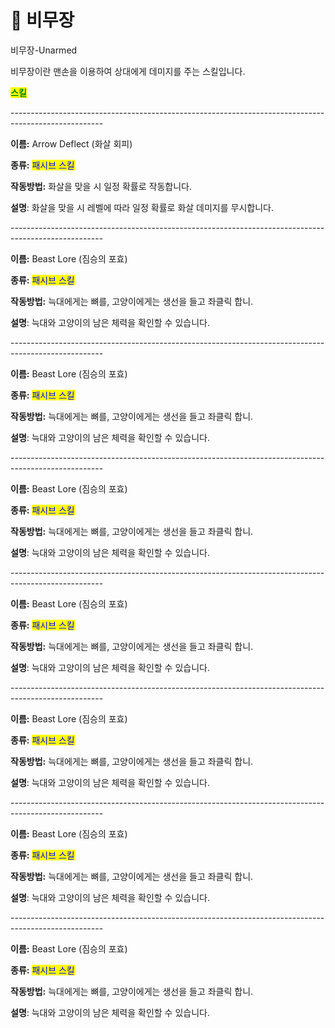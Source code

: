 # 🫱 비무장

비무장-Unarmed



비무장이란 맨손을 이용하여 상대에게 데미지를 주는 스킬입니다.



<mark style="color:green;">**스킬**</mark>

\-----------------------------------------------------------------------------------------------------

**이름:** Arrow Deflect (화살 회피)

**종류:** <mark style="color:blue;">패시브 스킬</mark>

**작동방법:** 화살을 맞을 시 일정 확률로 작동합니다.

**설명**: 화살을 맞을 시 레벨에 따라 일정 확률로 화살 데미지를 무시합니다.

\-----------------------------------------------------------------------------------------------------

**이름:** Beast Lore (짐승의 포효)

**종류:** <mark style="color:blue;">패시브 스킬</mark>

**작동방법:** 늑대에게는 뼈를, 고양이에게는 생선을 들고 좌클릭 합니.

**설명**: 늑대와 고양이의 남은 체력을 확인할 수 있습니다.

\-----------------------------------------------------------------------------------------------------

**이름:** Beast Lore (짐승의 포효)

**종류:** <mark style="color:blue;">패시브 스킬</mark>

**작동방법:** 늑대에게는 뼈를, 고양이에게는 생선을 들고 좌클릭 합니.

**설명**: 늑대와 고양이의 남은 체력을 확인할 수 있습니다.

\-----------------------------------------------------------------------------------------------------

**이름:** Beast Lore (짐승의 포효)

**종류:** <mark style="color:blue;">패시브 스킬</mark>

**작동방법:** 늑대에게는 뼈를, 고양이에게는 생선을 들고 좌클릭 합니.

**설명**: 늑대와 고양이의 남은 체력을 확인할 수 있습니다.

\-----------------------------------------------------------------------------------------------------

**이름:** Beast Lore (짐승의 포효)

**종류:** <mark style="color:blue;">패시브 스킬</mark>

**작동방법:** 늑대에게는 뼈를, 고양이에게는 생선을 들고 좌클릭 합니.

**설명**: 늑대와 고양이의 남은 체력을 확인할 수 있습니다.

\-----------------------------------------------------------------------------------------------------

**이름:** Beast Lore (짐승의 포효)

**종류:** <mark style="color:blue;">패시브 스킬</mark>

**작동방법:** 늑대에게는 뼈를, 고양이에게는 생선을 들고 좌클릭 합니.

**설명**: 늑대와 고양이의 남은 체력을 확인할 수 있습니다.

\-----------------------------------------------------------------------------------------------------

**이름:** Beast Lore (짐승의 포효)

**종류:** <mark style="color:blue;">패시브 스킬</mark>

**작동방법:** 늑대에게는 뼈를, 고양이에게는 생선을 들고 좌클릭 합니.

**설명**: 늑대와 고양이의 남은 체력을 확인할 수 있습니다.

\-----------------------------------------------------------------------------------------------------

**이름:** Beast Lore (짐승의 포효)

**종류:** <mark style="color:blue;">패시브 스킬</mark>

**작동방법:** 늑대에게는 뼈를, 고양이에게는 생선을 들고 좌클릭 합니.

**설명**: 늑대와 고양이의 남은 체력을 확인할 수 있습니다.
